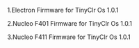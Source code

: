1.Electron Firmware for TinyClr Os 1.0.1

2.Nucleo F401 Firmware for TinyClr Os 1.0.1

3.Nucleo F411 Firmware for TinyClr Os 1.0.1

